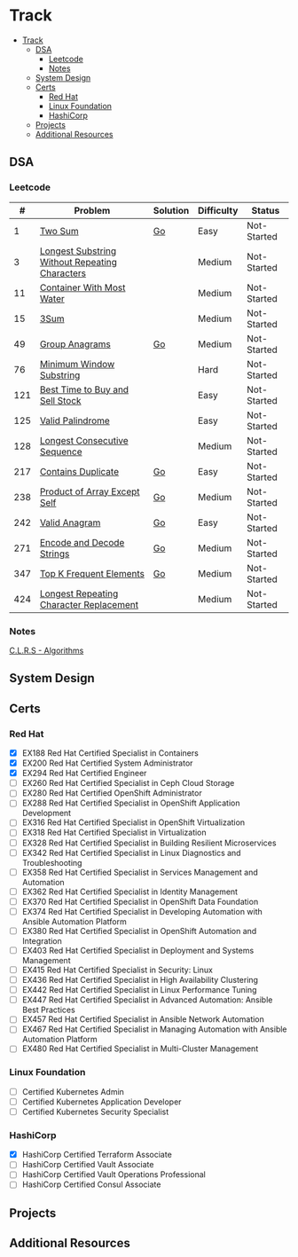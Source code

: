 # Track

<!--toc:start-->
- [Track](#track)
  - [DSA](#dsa)
    - [Leetcode](#leetcode)
    - [Notes](#notes)
  - [System Design](#system-design)
  - [Certs](#certs)
    - [Red Hat](#red-hat)
    - [Linux Foundation](#linux-foundation)
    - [HashiCorp](#hashicorp)
  - [Projects](#projects)
  - [Additional Resources](#additional-resources)
<!--toc:end-->

## DSA

### Leetcode
| # | Problem | Solution | Difficulty | Status |
|---|---------|----------|------------|--------|
|1|[Two Sum](./dsa/lc/0001/)|[Go](./dsa/lc/0001/go/twoSum.go)|Easy|Not-Started|
|3|[Longest Substring Without Repeating Characters](./dsa/lc/0003/)||Medium|Not-Started|
|11|[Container With Most Water](./dsa/lc/0011/)||Medium|Not-Started|
|15|[3Sum](./dsa/lc/0015/)||Medium|Not-Started|
|49|[Group Anagrams](./dsa/lc/0049/)|[Go](./dsa/lc/0049/go/groupAnagrams.go)|Medium|Not-Started|
|76|[Minimum Window Substring](./dsa/lc/0076/)||Hard|Not-Started|
|121|[Best Time to Buy and Sell Stock](./dsa/lc/0121/)||Easy|Not-Started|
|125|[Valid Palindrome](./dsa/lc/0125/)||Easy|Not-Started|
|128|[Longest Consecutive Sequence](./dsa/lc/0128/)||Medium|Not-Started|
|217|[Contains Duplicate](./dsa/lc/0217/)|[Go](./dsa/lc/0217/go/containsDuplicate.go)|Easy|Not-Started|
|238|[Product of Array Except Self](./dsa/lc/0238/)|[Go](./dsa/lc/0238/go/productExceptSelf.go)|Medium|Not-Started|
|242|[Valid Anagram](./dsa/lc/0242/)|[Go](./dsa/lc/0242/go/validAnagram.go)|Easy|Not-Started|
|271|[Encode and Decode Strings](./dsa/lc/0271/)|[Go](./dsa/lc/0271/go/encodeDecodeString.go)|Medium|Not-Started|
|347|[Top K Frequent Elements](./dsa/lc/0347/)|[Go](./dsa/lc/0347/go/topKFrequentElements.go)|Medium|Not-Started|
|424|[Longest Repeating Character Replacement](./dsa/lc/0424/)||Medium|Not-Started|

### Notes
[C.L.R.S - Algorithms](./dsa/notes/clrs/README.md)

## System Design

## Certs

### Red Hat
- [x] EX188 Red Hat Certified Specialist in Containers
- [x] EX200 Red Hat Certified System Administrator
- [x] EX294 Red Hat Certified Engineer
- [ ] EX260 Red Hat Certified Specialist in Ceph Cloud Storage
- [ ] EX280 Red Hat Certified OpenShift Administrator
- [ ] EX288 Red Hat Certified Specialist in OpenShift Application Development
- [ ] EX316 Red Hat Certified Specialist in OpenShift Virtualization
- [ ] EX318 Red Hat Certified Specialist in Virtualization
- [ ] EX328 Red Hat Certified Specialist in Building Resilient Microservices
- [ ] EX342 Red Hat Certified Specialist in Linux Diagnostics and Troubleshooting
- [ ] EX358 Red Hat Certified Specialist in Services Management and Automation
- [ ] EX362 Red Hat Certified Specialist in Identity Management
- [ ] EX370 Red Hat Certified Specialist in OpenShift Data Foundation
- [ ] EX374 Red Hat Certified Specialist in Developing Automation with Ansible Automation Platform
- [ ] EX380 Red Hat Certified Specialist in OpenShift Automation and Integration
- [ ] EX403 Red Hat Certified Specialist in Deployment and Systems Management
- [ ] EX415 Red Hat Certified Specialist in Security: Linux
- [ ] EX436 Red Hat Certified Specialist in High Availability Clustering
- [ ] EX442 Red Hat Certified Specialist in Linux Performance Tuning
- [ ] EX447 Red Hat Certified Specialist in Advanced Automation: Ansible Best Practices
- [ ] EX457 Red Hat Certified Specialist in Ansible Network Automation
- [ ] EX467 Red Hat Certified Specialist in Managing Automation with Ansible Automation Platform 
- [ ] EX480 Red Hat Certified Specialist in Multi-Cluster Management

### Linux Foundation
- [ ] Certified Kubernetes Admin
- [ ] Certified Kubernetes Application Developer
- [ ] Certified Kubernetes Security Specialist

### HashiCorp
- [x] HashiCorp Certified Terraform Associate
- [ ] HashiCorp Certified Vault Associate
- [ ] HashiCorp Certified Vault Operations Professional
- [ ] HashiCorp Certified Consul Associate

## Projects

## Additional Resources
